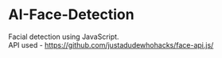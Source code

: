 # AI-Face-Detection
Facial detection using JavaScript. <br>
API used - https://github.com/justadudewhohacks/face-api.js/
